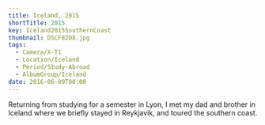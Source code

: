 ```yaml
---
title: Iceland, 2015
shortTitle: 2015
key: Iceland2015SouthernCoast
thumbnail: DSCF8208.jpg
tags:
  - Camera/X-T1
  - Location/Iceland
  - Period/Study-Abroad
  - AlbumGroup/Iceland
date: 2016-06-09T00:00
---
```

Returning from studying for a semester in Lyon, I met my dad and brother in Iceland where we briefly stayed in Reykjavik, and toured the southern coast.

